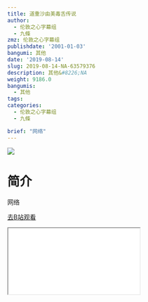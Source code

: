 ```yaml
---
title: 道重沙由美毒舌传说
author:
  - 伦敦之心字幕组
  - 九條
zmz: 伦敦之心字幕组
publishdate: '2001-01-03'
bangumi: 其他
date: '2019-08-14'
slug: 2019-08-14-NA-63579376
description: 其他&#8226;NA
weight: 9186.0
bangumis:
  - 其他
tags:
categories:
  - 伦敦之心字幕组
  - 九條

brief: "网络"
---
```

![](https://raw.githubusercontent.com/tcgriffith/owaraisite/master/static/tmpimg/5d3f92fea9d43429cddeadd593517e9b4a147da6.jpg.480.jpg)
# 简介  
网络  

[去B站观看](https://www.bilibili.com/video/av63579376/)
<div class ="resp-container"><iframe class="testiframe" src="//player.bilibili.com/player.html?aid=63579376"", scrolling="no", allowfullscreen="true" > </iframe></div> 
